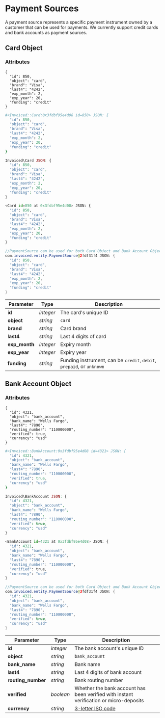 # Payment Sources

A payment source represents a specific payment instrument owned by a customer that can be used for payments. We currently support credit cards and bank accounts as payment sources.

## Card Object

### Attributes

```shell
{
  "id": 850,
  "object": "card",
  "brand": "Visa",
  "last4": "4242",
  "exp_month": 2,
  "exp_year": 20,
  "funding": "credit"
}
```

```ruby
#<Invoiced::Card:0x3fdbf95e4d08 id=850> JSON: {
  "id": 850,
  "object": "card",
  "brand": "Visa",
  "last4": "4242",
  "exp_month": 2,
  "exp_year": 20,
  "funding": "credit"
}
```

```php
Invoiced\Card JSON: {
  "id": 850,
  "object": "card",
  "brand": "Visa",
  "last4": "4242",
  "exp_month": 2,
  "exp_year": 20,
  "funding": "credit"
}
```

```python
<Card id=850 at 0x3fdbf95e4d08> JSON: {
  "id": 850,
  "object": "card",
  "brand": "Visa",
  "last4": "4242",
  "exp_month": 2,
  "exp_year": 20,
  "funding": "credit"
}
```

```java
//PaymentSource can be used for both Card Object and Bank Account Object
com.invoiced.entity.PaymentSource@2fdf31f4 JSON: {
  "id": 850,
  "object": "card",
  "brand": "Visa",
  "last4": "4242",
  "exp_month": 2,
  "exp_year": 20,
  "funding": "credit"
}
```

Parameter | Type | Description
--------- | ---- | -----------
**id** | *integer* | The card's unique ID
**object** | *string* | `card`
**brand** | *string* | Card brand
**last4** | *string* | Last 4 digits of card
**exp_month** | *integer* | Expiry month
**exp_year** | *integer* | Expiry year
**funding** | *string* | Funding instrument, can be `credit`, `debit`, `prepaid`, or `unknown`

## Bank Account Object

### Attributes

```shell
{
  "id": 4321,
  "object": "bank_account",
  "bank_name": "Wells Fargo",
  "last4": "7890",
  "routing_number": "110000000",
  "verified": true,
  "currency": "usd"
}
```

```ruby
#<Invoiced::BankAccount:0x3fdbf95e4d08 id=4321> JSON: {
  "id": 4321,
  "object": "bank_account",
  "bank_name": "Wells Fargo",
  "last4": "7890",
  "routing_number": "110000000",
  "verified": true,
  "currency": "usd"
}
```

```php
Invoiced\BankAccount JSON: {
  "id": 4321,
  "object": "bank_account",
  "bank_name": "Wells Fargo",
  "last4": "7890",
  "routing_number": "110000000",
  "verified": true,
  "currency": "usd"
}
```

```python
<BankAccount id=4321 at 0x3fdbf95e4d08> JSON: {
  "id": 4321,
  "object": "bank_account",
  "bank_name": "Wells Fargo",
  "last4": "7890",
  "routing_number": "110000000",
  "verified": true,
  "currency": "usd"
}
```

```java
//PaymentSource can be used for both Card Object and Bank Account Object
com.invoiced.entity.PaymentSource@3fdf31f4 JSON: {
  "id": 4321,
  "object": "bank_account",
  "bank_name": "Wells Fargo",
  "last4": "7890",
  "routing_number": "110000000",
  "verified": true,
  "currency": "usd"
}
```

Parameter | Type | Description
--------- | ---- | -----------
**id** | *integer* | The bank account's unique ID
**object** | *string* | `bank_account`
**bank_name** | *string* | Bank name
**last4** | *string* | Last 4 digits of bank account
**routing_number** | *string* | Bank routing number
**verified** | *boolean* | Whether the bank account has been verified with instant verification or micro-deposits
**currency** | *string* | [3-letter ISO code](https://en.wikipedia.org/wiki/ISO_4217)